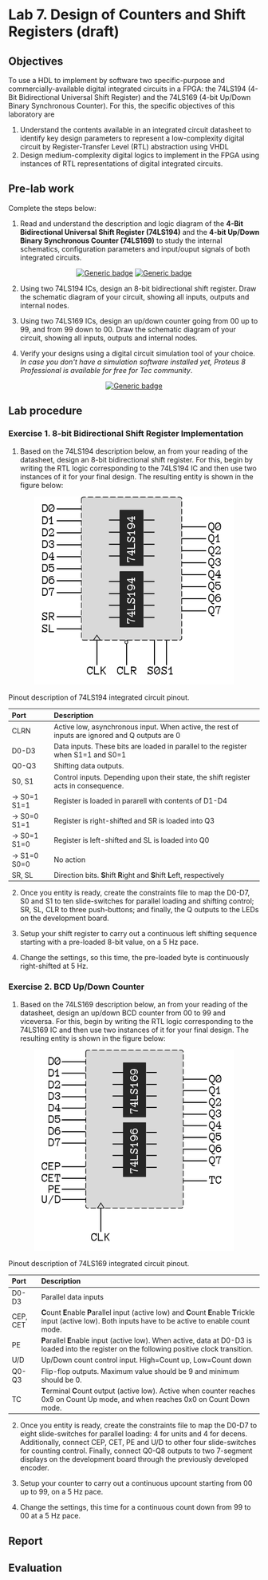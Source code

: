 # Lab 7. Design of Counters and Shift Registers (draft)

## Objectives
To use a HDL to implement by software two specific-purpose and commercially-available digital integrated circuits in a FPGA: the 74LS194 (4-Bit Bidirectional Universal Shift Register) and the 74LS169 (4-bit Up/Down Binary Synchronous Counter). For this, the specific objectives of this laboratory are
1. Understand the contents available in an integrated circuit datasheet to identify key design parameters to represent a low-complexity digital circuit by Register-Transfer Level (RTL) abstraction using VHDL
2. Design medium-complexity digital logics to implement in the FPGA using instances of RTL representations of digital integrated circuits. 

## Pre-lab work 
Complete the steps below:
1. Read and understand the description and logic diagram of the __4-Bit Bidirectional Universal Shift Register (74LS194)__ and the __4-bit Up/Down Binary Synchronous Counter (74LS169)__ to study the internal schematics, configuration parameters and input/ouput signals of both integrated circuits. 

<div align="center">

[![Generic badge](https://img.shields.io/badge/DATASHEET-74LS194-orange.svg)](http://pdf.datasheetcatalog.com/datasheets/70/375495_DS.pdf) 
[![Generic badge](https://img.shields.io/badge/DATASHEET-74LS169-orange.svg)](http://pdf.datasheetcatalog.com/datasheet/philips/N74F169D.pdf)

</div>

2. Using two 74LS194 ICs, design an 8-bit bidirectional shift register. Draw the schematic diagram of your circuit, showing all inputs, outputs and internal nodes. 

3. Using two 74LS169 ICs, design an up/down counter going from 00 up to 99, and from 99 down to 00. Draw the schematic diagram of your circuit, showing all inputs, outputs and internal nodes. 

4. Verify your designs using a digital circuit simulation tool of your choice. *In case you don't have a simulation software installed yet, Proteus 8 Professional is available for free for Tec community*.

<div align="center">

[![Generic badge](https://img.shields.io/badge/DOWNLOAD-PROTEUS-blue.svg)](https://sites.google.com/tec.mx/canvas/proteus)

</div>

## Lab procedure

### **Exercise 1. 8-bit Bidirectional Shift Register Implementation**
1. Based on the 74LS194 description below, an from your reading of the datasheet, design an 8-bit  bidirectional shift register. For this, begin by writing the RTL logic corresponding to the 74LS194 IC and then use two instances of it for your final design. The resulting entity is shown in the figure below:

<div align="center">

<img width=400, src=img/ex01.png>

</div>

Pinout description of 74LS194 integrated circuit pinout. 

Port | Description
:--- | :---
CLRN | Active low, asynchronous input. When active, the rest of inputs are ignored and Q outputs are 0
D0-D3 | Data inputs. These bits are loaded in parallel to the register when S1=1 and S0=1
Q0-Q3 | Shifting data outputs.
S0, S1 | Control inputs. Depending upon their state, the shift register acts in consequence. 
→ S0=1 S1=1 | Register is loaded in pararell with contents of D1-D4
→ S0=0 S1=1 | Register is right-shifted and SR is loaded into Q3
→ S0=1 S1=0 | Register is left-shifted and SL is loaded into Q0
→ S1=0 S0=0 | No action
SR, SL | Direction bits. **S**hift **R**ight and **S**hift **L**eft, respectively

2. Once you entity is ready, create the constraints file to map the D0-D7, S0 and S1 to ten slide-switches for parallel loading and shifting control; SR, SL, CLR to three push-buttons; and finally, the Q outputs to the LEDs on the development board.

3. Setup your shift register to carry out a continuous left shifting sequence starting with a pre-loaded 8-bit value, on a 5 Hz pace. 

4. Change the settings, so this time, the pre-loaded byte is continuously right-shifted at 5 Hz.

### **Exercise 2. BCD Up/Down Counter**
1. Based on the 74LS169 description below, an from your reading of the datasheet, design an up/down BCD counter from 00 to 99 and viceversa. For this, begin by writing the RTL logic corresponding to the 74LS169 IC and then use two instances of it for your final design. The resulting entity is shown in the figure below:

<div align="center">

<img width=400, src=img/ex02.png>

</div>

Pinout description of 74LS169 integrated circuit pinout. 

Port | Description
:--- | :---
D0-D3 | Parallel data inputs
CEP, CET   | **C**ount **E**nable **P**arallel input (active low) and **C**ount **E**nable **T**rickle input (active low). Both inputs have to be active to enable count mode.
PE    | **P**arallel **E**nable input (active low). When active, data at D0-D3 is loaded into the register on the following positive clock transition.
U/D   | Up/Down count control input. High=Count up, Low=Count down
Q0-Q3 | Flip-flop outputs. Maximum value should be 9 and minimum should be 0. 
TC    | **T**erminal **C**ount output (active low). Active when counter reaches 0x9 on Count Up mode, and when reaches 0x0 on Count Down mode. 

2. Once you entity is ready, create the constraints file to map the D0-D7 to eight slide-switches for parallel loading: 4 for units and 4 for decens. Additionally, connect CEP, CET, PE and U/D to other four slide-switches for counting control. Finally, connect Q0-Q8 outputs to two 7-segment displays on the development board through the previously developed encoder.

3. Setup your counter to carry out a continuous upcount starting from 00 up to 99, on a 5 Hz pace. 

4. Change the settings, this time for a continuous count down from 99 to 00 at a 5 Hz pace.

## Report

## Evaluation

